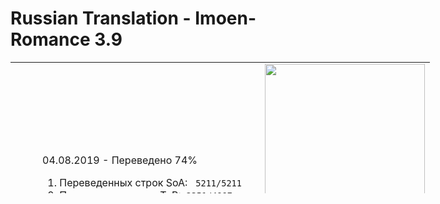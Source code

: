 # Russian Translation - Imoen-Romance 3.9 
<table style="height: 210px; margin-left: auto; margin-right: auto; width: 671px;">
<tbody>
<tr>
<td style="width: 69.5px;">&nbsp;</td>
<td style="width: 698.5px;">
<p>04.08.2019 - Переведено 74%</p>
<ol>
<li>Переведенных строк SoA: &nbsp;&nbsp;<code>5211/5211</code>&nbsp;</li>
<li>Переведеных строк ToB:&nbsp;&nbsp;<code>2351/4997</code>&nbsp;</li>
</ol>
<ul>
<li><a href="https://arcanecoast.ru/forum/viewtopic.php?f=6&amp;t=875" rel="nofollow">Топик на arcanecost.ru</a></li>
</ul>
</td>
<td style="width: 249px;"><img style="float: right;" src="https://arcanecoast.ru/store/mods-images/1563033617_58.jpg" alt="" width="256" height="400" /></td>
</tr>
</tbody>
</table>
